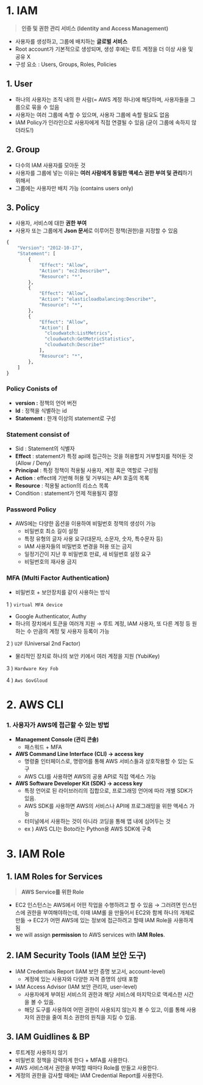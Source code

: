 # 1. IAM

> **인증 및 권한 관리 서비스 (Identity and Access Management)**


- 사용자를 생성하고, 그룹에 배치하는 **글로벌 서비스**
- Root account가 기본적으로 생성되며, 생성 후에는 루트 계정을 더 이상 사용 및 공유 X
- 구성 요소 : Users, Groups, Roles, Policies

## 1. User

- 하나의 사용자는 조직 내의 한 사람(= AWS 계정 하나)에 해당하며, 사용자들을 그룹으로 묶을 수 있음
- 사용자는 여러 그룹에 속할 수 있으며, 사용자 그룹에 속할 필요도 없음
- IAM Policy가 인라인으로 사용자에게 직접 연결될 수 있음 (굳이 그룹에 속하지 않더라도!)

## 2. Group

- 다수의 IAM 사용자를 모아둔 것
- 사용자를 그룹에 넣는 이유는 **여러 사람에게 동일한 액세스 권한 부여 및 관리**하기 위해서
- 그룹에는 사용자만 배치 가능 (contains users only)

## 3. Policy

- 사용자, 서비스에 대한 **권한 부여**
- 사용자 또는 그룹에게 **Json 문서**로 이루어진 정책(권한)을 지정할 수 있음

```python
{
    "Version": "2012-10-17",
    "Statement": [
        {
            "Effect": "Allow",
            "Action": "ec2:Describe*",
            "Resource": "*",
        }, 
      	{
            "Effect": "Allow",
            "Action": "elasticloadbalancing:Describe*",
            "Resource": "*",
        },
      	{
            "Effect": "Allow",
            "Action": [
              "cloudwatch:ListMetrics",
              "cloudwatch:GetMetricStatistics",
              "cloudwatch:Describe*"
            ],
            "Resource": "*",
        },
    ]
}
```

### **Policy Conists of**

- **version :** 정책의 언어 버전
- **Id** : 정책을 식별하는 id
- **Statement :** 한개 이상의 statement로 구성

### **Statement consist of**

- Sid : Statement의 식별자
- **Effect** : statement가 특정 api에 접근하는 것을 허용할지 거부할지를 적어둔 것 (Allow / Deny)
- **Principal** : 특정 정책이 적용될 사용자, 계정 혹은 역할로 구성됨
- **Action** : effect에 기반해 허용 및 거부되는 API 호출의 목록
- **Resource** : 적용될 action의 리소스 목록
- Condition : statement가 언제 적용될지 결정

### **Password Policy**

- AWS에는 다양한 옵션을 이용하여 비밀번호 정책의 생성이 가능
    - 비밀번호 최소 길이 설정
    - 특정 유형의 글자 사용 요구(대문자, 소문자, 숫자, 특수문자 등)
    - IAM 사용자들의 비밀번호 변경을 허용 또는 금지
    - 일정기간이 지난 후 비밀번호 만료, 새 비밀번호 설정 요구
    - 비밀번호의 재사용 금지

### **MFA** (**Multi Factor Authentication)**

- 비밀번호 + 보안장치를 같이 사용하는 방식

1 ) `virtual MFA device` 

- Google Authenticator, Authy
- 하나의 장치에서 토큰을 여러개 지원 → 루트 계정, IAM 사용자, 또 다른 계정 등 원하는 수 만큼의 계정 및 사용자 등록이 가능

2 ) `U2F` (Universal 2nd Factor)

- 물리적인 장치로 하나의 보안 키에서 여러 계정을 지원 (YubiKey)

3 ) `Hardware Key Fob`

4 ) `Aws GovGloud` 


# 2. AWS CLI

### 1. 사용자가 AWS에 접근할 수 있는 방법

- **Management Console (관리 콘솔)**
    - 패스워드 + MFA
- **AWS Command Line Interface (CLI) → access key**
    - 명령줄 인터페이스로, 명령어를 통해 AWS 서비스들과 상호작용할 수 있는 도구
    - AWS CLI를 사용하면 AWS의 공용 API로 직접 액세스 가능
- **AWS Software Developer Kit (SDK) → access key**
    - 특정 언어로 된 라이브러리의 집합으로, 프로그래밍 언어에 따라 개별 SDK가 있음.
    - AWS SDK를 사용하면 AWS의 서비스나 API에 프로그래밍을 위한 액세스 가능
    - 터미널에서 사용하는 것이 아니라 코딩을 통해 앱 내에 심어두는 것
    - ex ) AWS CLI는 Boto라는 Python용 AWS SDK에 구축
    

# 3. IAM Role

## 1. IAM Roles for Services

> **AWS Service를 위한 Role**
> 
- EC2 인스턴스는 AWS에서 어떤 작업을 수행하려고 할 수 있음 → 그러려면 인스턴스에 권한을 부여해야하는데, 이때 IAM롤 을 만들어서 EC2와 함께 하나의 개체로 만듦 → EC2가 어떤 AWS에 있는 정보에 접근하려고 할때 IAM Role을 사용하게 됨
- we will assign **permission** to AWS services with **IAM Roles**.

## 2. IAM Security Tools (IAM 보안 도구)

- IAM Credentials Report (IAM 보안 증명 보고서, account-level)
    - 계정에 있는 사용자와 다양한 자격 증명의 상태 포함
- IAM Access Advisor (IAM 보안 관리자, user-level)
    - 사용자에게 부여된 서비스의 권한과 해당 서비스에 마지막으로 액세스한 시간을 볼 수 있음.
    - 해당 도구를 사용하여 어떤 권한이 사용되지 않는지 볼 수 있고, 이를 통해 사용자의 권한을 줄여 최소 권한의 원칙을 지킬 수 있음.

## 3. IAM Guidlines & BP

- 루트계정 사용하지 않기
- 비밀번호 정책을 강력하게 한다 + MFA를 사용한다.
- AWS 서비스에서 권한을 부여할 때마다 Role를 만들고 사용한다.
- 계정의 권한을 감사할 때에는 IAM Credential Report를 사용한다.
